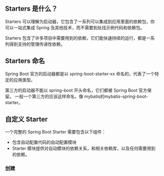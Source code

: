 ## Starters 是什么？

Starters 可以理解为启动器，它包含了一系列可以集成到应用里面的依赖包，你可以一站式集成 Spring 及其他技术，而不需要到处找示例代码和依赖包。

Starters 包含了许多项目中需要用到的依赖，它们能快速持续的运行，都是一系列得到支持的管理传递性依赖。

## Starters 命名

Spring Boot 官方的启动器都是以 spring-boot-starter-xx 命名的，代表了一个特定的应用类型。

第三方的启动器不能以 spring-boot 开头命名，它们都被 Spring Boot 官方保留。
一般一个第三方的应该这样命名，像 mybatis的mybatis-spring-boot-starter。

## 自定义 Starter

一个完整的 Spring Boot Starter 需要包含以下组件：

* 包含自动配置代码的自动配置模块
* Starter 模块提供对自动模块的依赖关系，和相关依赖库，以及任何需要用到的依赖。

### 创建

